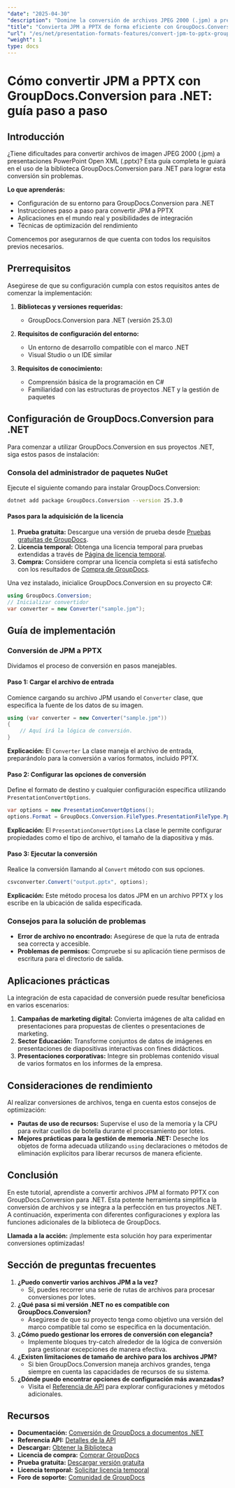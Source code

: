```yaml
---
"date": "2025-04-30"
"description": "Domine la conversión de archivos JPEG 2000 (.jpm) a presentaciones de PowerPoint (.pptx) con esta guía completa sobre el uso de GroupDocs.Conversion para .NET."
"title": "Convierta JPM a PPTX de forma eficiente con GroupDocs.Conversion para .NET&#58; una guía paso a paso"
"url": "/es/net/presentation-formats-features/convert-jpm-to-pptx-groupdocs-dotnet/"
"weight": 1
type: docs
---
```

# Cómo convertir JPM a PPTX con GroupDocs.Conversion para .NET: guía paso a paso

## Introducción
¿Tiene dificultades para convertir archivos de imagen JPEG 2000 (.jpm) a presentaciones PowerPoint Open XML (.pptx)? Esta guía completa le guiará en el uso de la biblioteca GroupDocs.Conversion para .NET para lograr esta conversión sin problemas.

**Lo que aprenderás:**
- Configuración de su entorno para GroupDocs.Conversion para .NET
- Instrucciones paso a paso para convertir JPM a PPTX
- Aplicaciones en el mundo real y posibilidades de integración
- Técnicas de optimización del rendimiento

Comencemos por asegurarnos de que cuenta con todos los requisitos previos necesarios.

## Prerrequisitos
Asegúrese de que su configuración cumpla con estos requisitos antes de comenzar la implementación:

1. **Bibliotecas y versiones requeridas:**
   - GroupDocs.Conversion para .NET (versión 25.3.0)

2. **Requisitos de configuración del entorno:**
   - Un entorno de desarrollo compatible con el marco .NET
   - Visual Studio o un IDE similar

3. **Requisitos de conocimiento:**
   - Comprensión básica de la programación en C#
   - Familiaridad con las estructuras de proyectos .NET y la gestión de paquetes

## Configuración de GroupDocs.Conversion para .NET
Para comenzar a utilizar GroupDocs.Conversion en sus proyectos .NET, siga estos pasos de instalación:

### Consola del administrador de paquetes NuGet
Ejecute el siguiente comando para instalar GroupDocs.Conversion:

```bash
dotnet add package GroupDocs.Conversion --version 25.3.0
```

#### Pasos para la adquisición de la licencia
1. **Prueba gratuita:** Descargue una versión de prueba desde [Pruebas gratuitas de GroupDocs](https://releases.groupdocs.com/conversion/net/).
2. **Licencia temporal:** Obtenga una licencia temporal para pruebas extendidas a través de [Página de licencia temporal](https://purchase.groupdocs.com/temporary-license/).
3. **Compra:** Considere comprar una licencia completa si está satisfecho con los resultados de [Compra de GroupDocs](https://purchase.groupdocs.com/buy).

Una vez instalado, inicialice GroupDocs.Conversion en su proyecto C#:

```csharp
using GroupDocs.Conversion;
// Inicializar convertidor
var converter = new Converter("sample.jpm");
```

## Guía de implementación
### Conversión de JPM a PPTX
Dividamos el proceso de conversión en pasos manejables.

#### Paso 1: Cargar el archivo de entrada
Comience cargando su archivo JPM usando el `Converter` clase, que especifica la fuente de los datos de su imagen.

```csharp
using (var converter = new Converter("sample.jpm"))
{
    // Aquí irá la lógica de conversión.
}
```
**Explicación:** El `Converter` La clase maneja el archivo de entrada, preparándolo para la conversión a varios formatos, incluido PPTX.

#### Paso 2: Configurar las opciones de conversión
Define el formato de destino y cualquier configuración específica utilizando `PresentationConvertOptions`.

```csharp
var options = new PresentationConvertOptions();
options.Format = GroupDocs.Conversion.FileTypes.PresentationFileType.Pptx;
```
**Explicación:** El `PresentationConvertOptions` La clase le permite configurar propiedades como el tipo de archivo, el tamaño de la diapositiva y más.

#### Paso 3: Ejecutar la conversión
Realice la conversión llamando al `Convert` método con sus opciones.

```csharp
csvconverter.Convert("output.pptx", options);
```
**Explicación:** Este método procesa los datos JPM en un archivo PPTX y los escribe en la ubicación de salida especificada.

### Consejos para la solución de problemas
- **Error de archivo no encontrado:** Asegúrese de que la ruta de entrada sea correcta y accesible.
- **Problemas de permisos:** Compruebe si su aplicación tiene permisos de escritura para el directorio de salida.

## Aplicaciones prácticas
La integración de esta capacidad de conversión puede resultar beneficiosa en varios escenarios:
1. **Campañas de marketing digital:** Convierta imágenes de alta calidad en presentaciones para propuestas de clientes o presentaciones de marketing.
2. **Sector Educación:** Transforme conjuntos de datos de imágenes en presentaciones de diapositivas interactivas con fines didácticos.
3. **Presentaciones corporativas:** Integre sin problemas contenido visual de varios formatos en los informes de la empresa.

## Consideraciones de rendimiento
Al realizar conversiones de archivos, tenga en cuenta estos consejos de optimización:
- **Pautas de uso de recursos:** Supervise el uso de la memoria y la CPU para evitar cuellos de botella durante el procesamiento por lotes.
- **Mejores prácticas para la gestión de memoria .NET:** Deseche los objetos de forma adecuada utilizando `using` declaraciones o métodos de eliminación explícitos para liberar recursos de manera eficiente.

## Conclusión
En este tutorial, aprendiste a convertir archivos JPM al formato PPTX con GroupDocs.Conversion para .NET. Esta potente herramienta simplifica la conversión de archivos y se integra a la perfección en tus proyectos .NET. A continuación, experimenta con diferentes configuraciones y explora las funciones adicionales de la biblioteca de GroupDocs.

**Llamada a la acción:** ¡Implemente esta solución hoy para experimentar conversiones optimizadas!

## Sección de preguntas frecuentes
1. **¿Puedo convertir varios archivos JPM a la vez?**
   - Sí, puedes recorrer una serie de rutas de archivos para procesar conversiones por lotes.
2. **¿Qué pasa si mi versión .NET no es compatible con GroupDocs.Conversion?**
   - Asegúrese de que su proyecto tenga como objetivo una versión del marco compatible tal como se especifica en la documentación.
3. **¿Cómo puedo gestionar los errores de conversión con elegancia?**
   - Implemente bloques try-catch alrededor de la lógica de conversión para gestionar excepciones de manera efectiva.
4. **¿Existen limitaciones de tamaño de archivo para los archivos JPM?**
   - Si bien GroupDocs.Conversion maneja archivos grandes, tenga siempre en cuenta las capacidades de recursos de su sistema.
5. **¿Dónde puedo encontrar opciones de configuración más avanzadas?**
   - Visita el [Referencia de API](https://reference.groupdocs.com/conversion/net/) para explorar configuraciones y métodos adicionales.

## Recursos
- **Documentación:** [Conversión de GroupDocs a documentos .NET](https://docs.groupdocs.com/conversion/net/)
- **Referencia API:** [Detalles de la API](https://reference.groupdocs.com/conversion/net/)
- **Descargar:** [Obtener la Biblioteca](https://releases.groupdocs.com/conversion/net/)
- **Licencia de compra:** [Comprar GroupDocs](https://purchase.groupdocs.com/buy)
- **Prueba gratuita:** [Descargar versión gratuita](https://releases.groupdocs.com/conversion/net/)
- **Licencia temporal:** [Solicitar licencia temporal](https://purchase.groupdocs.com/temporary-license/)
- **Foro de soporte:** [Comunidad de GroupDocs](https://forum.groupdocs.com/c/conversion/10)